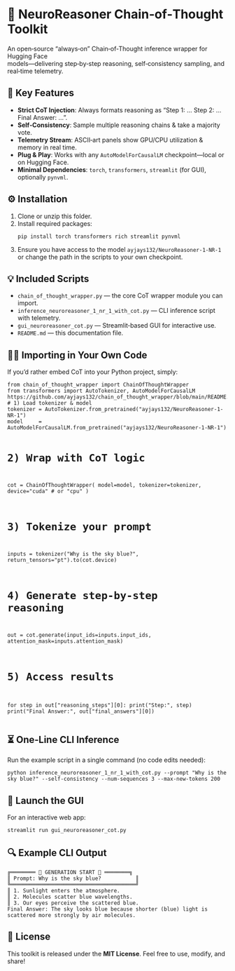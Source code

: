<!DOCTYPE html>
<html lang="en">
<head>
  <meta charset="UTF-8">
  <title>NeuroReasoner Chain‑of‑Thought Toolkit</title>
  <meta name="description" content="Open‑source Chain‑of‑Thought inference wrapper on Hugging Face, with step‑by‑step reasoning and telemetry.">
</head>
<body>

  <h1>🚀 NeuroReasoner Chain‑of‑Thought Toolkit</h1>

  <p>
    An open‑source “always‑on” Chain‑of‑Thought inference wrapper for Hugging Face<br>
    models—delivering step‑by‑step reasoning, self‑consistency sampling, and real‑time telemetry.
  </p>

  <h2>🔑 Key Features</h2>
  <ul>
    <li><strong>Strict CoT Injection</strong>: Always formats reasoning as “Step 1: … Step 2: … Final Answer: …”.</li>
    <li><strong>Self‑Consistency</strong>: Sample multiple reasoning chains &amp; take a majority vote.</li>
    <li><strong>Telemetry Stream</strong>: ASCII‑art panels show GPU/CPU utilization &amp; memory in real time.</li>
    <li><strong>Plug & Play</strong>: Works with any <code>AutoModelForCausalLM</code> checkpoint—local or on Hugging Face.</li>
    <li><strong>Minimal Dependencies</strong>: <code>torch</code>, <code>transformers</code>, <code>streamlit</code> (for GUI), optionally <code>pynvml</code>.</li>
  </ul>

  <h2>⚙️ Installation</h2>
  <ol>
    <li>Clone or unzip this folder.</li>
    <li>Install required packages:
      <pre><code>pip install torch transformers rich streamlit pynvml</code></pre>
    </li>
    <li>Ensure you have access to the model  
      <code>ayjays132/NeuroReasoner-1-NR-1</code>  
      or change the path in the scripts to your own checkpoint.
    </li>
  </ol>

  <h2>💡 Included Scripts</h2>
  <ul>
    <li><code>chain_of_thought_wrapper.py</code> — the core CoT wrapper module you can import.</li>
    <li><code>inference_neuroreasoner_1_nr_1_with_cot.py</code> — CLI inference script with telemetry.</li>
    <li><code>gui_neuroreasoner_cot.py</code> — Streamlit‑based GUI for interactive use.</li>
    <li><code>README.md</code> — this documentation file.</li>
  </ul>

  <h2>👩‍💻 Importing in Your Own Code</h2>
  <p>If you’d rather embed CoT into your Python project, simply:</p>
  <pre><code>from chain_of_thought_wrapper import ChainOfThoughtWrapper
from transformers import AutoTokenizer, AutoModelForCausalLM
https://github.com/ayjays132/chain_of_thought_wrapper/blob/main/README.md
# 1) Load tokenizer & model
tokenizer = AutoTokenizer.from_pretrained("ayjays132/NeuroReasoner-1-NR-1")
model     = AutoModelForCausalLM.from_pretrained("ayjays132/NeuroReasoner-1-NR-1")

# 2) Wrap with CoT logic
cot = ChainOfThoughtWrapper(
    model=model,
    tokenizer=tokenizer,
    device="cuda"  # or "cpu"
)

# 3) Tokenize your prompt
inputs = tokenizer("Why is the sky blue?", return_tensors="pt").to(cot.device)

# 4) Generate step-by-step reasoning
out = cot.generate(input_ids=inputs.input_ids, attention_mask=inputs.attention_mask)

# 5) Access results
for step in out["reasoning_steps"][0]:
    print("Step:", step)
print("Final Answer:", out["final_answers"][0])
</code></pre>

  <h2>⏳ One‑Line CLI Inference</h2>
  <p>Run the example script in a single command (no code edits needed):</p>
  <pre><code>python inference_neuroreasoner_1_nr_1_with_cot.py --prompt "Why is the sky blue?" --self-consistency --num-sequences 3 --max-new-tokens 200</code></pre>

  <h2>🎨 Launch the GUI</h2>
  <p>For an interactive web app:</p>
  <pre><code>streamlit run gui_neuroreasoner_cot.py</code></pre>

  <h2>🔍 Example CLI Output</h2>
  <pre><code>╔════════ 🚀 GENERATION START 🚀 ════════╗
║ Prompt: Why is the sky blue?           ║
╚════════════════════════════════════════╝
║ 1. Sunlight enters the atmosphere.
║ 2. Molecules scatter blue wavelengths.
║ 3. Our eyes perceive the scattered blue.
Final Answer: The sky looks blue because shorter (blue) light is scattered more strongly by air molecules.
</code></pre>

  <h2>📜 License</h2>
  <p>This toolkit is released under the <strong>MIT License</strong>. Feel free to use, modify, and share!</p>

</body>
</html>
